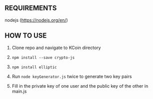 REQUIREMENTS
------------

nodejs (https://nodejs.org/en/)

HOW TO USE
------------
1) Clone repo and navigate to KCoin directory

2) `npm install --save crypto-js`

3) `npm install elliptic`

4) Run `node keyGenerator.js` twice to generate two key pairs

5) Fill in the private key of one user and the public key of the other in main.js
